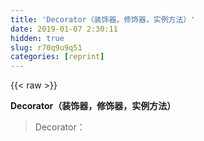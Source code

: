 ```yaml
---
title: 'Decorator（装饰器，修饰器，实例方法）' 
date: 2019-01-07 2:30:11
hidden: true
slug: r70q9u9q51
categories: [reprint]
---
```


{{< raw >}}

                    
<p><strong>Decorator（装饰器，修饰器，实例方法）</strong></p>
<blockquote><p>Decorator：</p></blockquote>
<div class="widget-codetool" style="display:none;">
      <div class="widget-codetool--inner">
      <span class="selectCode code-tool" data-toggle="tooltip" data-placement="top" title="" data-original-title="全选"></span>
      <span type="button" class="copyCode code-tool" data-toggle="tooltip" data-placement="top" data-clipboard-text="function school(target){
        target.schoolName=&quot;师徒课堂&quot;;
    }
        function hometown(diqu){
            return function(target){
                target.home=diqu;
            }
        }
        function studyke(kemu){
            return function(target){
                target.ke=kemu;
            }
        }
    
        @hometown(&quot;广灵县&quot;)
        @school
            
        class Student {
            constructor(name){
                this.name=name;
            }
            @studyke(&quot;jquery&quot;)
            study(){
                console.log(this.name+&quot;在学习&quot;+this.ke);
            }
        }
        console.log(Student.schoolName);//打印师徒课堂.
        console.log(Student.home);//打印广灵县.
            
        let l = new Student(&quot;宋泽&quot;);
        l.study();//打印宋泽在学习jquery.
            
        @school
        class Teacher {
            
        }
        console.log(Teacher.schoolName);//打印师徒课堂." title="" data-original-title="复制"></span>
      <span type="button" class="saveToNote code-tool" data-toggle="tooltip" data-placement="top" title="" data-original-title="放进笔记"></span>
      </div>
      </div><pre class="hljs javascript"><code><span class="hljs-function"><span class="hljs-keyword">function</span> <span class="hljs-title">school</span>(<span class="hljs-params">target</span>)</span>{
        target.schoolName=<span class="hljs-string">"师徒课堂"</span>;
    }
        <span class="hljs-function"><span class="hljs-keyword">function</span> <span class="hljs-title">hometown</span>(<span class="hljs-params">diqu</span>)</span>{
            <span class="hljs-keyword">return</span> <span class="hljs-function"><span class="hljs-keyword">function</span>(<span class="hljs-params">target</span>)</span>{
                target.home=diqu;
            }
        }
        <span class="hljs-function"><span class="hljs-keyword">function</span> <span class="hljs-title">studyke</span>(<span class="hljs-params">kemu</span>)</span>{
            <span class="hljs-keyword">return</span> <span class="hljs-function"><span class="hljs-keyword">function</span>(<span class="hljs-params">target</span>)</span>{
                target.ke=kemu;
            }
        }
    
        @hometown(<span class="hljs-string">"广灵县"</span>)
        @school
            
        <span class="hljs-class"><span class="hljs-keyword">class</span> <span class="hljs-title">Student</span> </span>{
            <span class="hljs-keyword">constructor</span>(name){
                <span class="hljs-keyword">this</span>.name=name;
            }
            @studyke(<span class="hljs-string">"jquery"</span>)
            study(){
                <span class="hljs-built_in">console</span>.log(<span class="hljs-keyword">this</span>.name+<span class="hljs-string">"在学习"</span>+<span class="hljs-keyword">this</span>.ke);
            }
        }
        <span class="hljs-built_in">console</span>.log(Student.schoolName);<span class="hljs-comment">//打印师徒课堂.</span>
        <span class="hljs-built_in">console</span>.log(Student.home);<span class="hljs-comment">//打印广灵县.</span>
            
        <span class="hljs-keyword">let</span> l = <span class="hljs-keyword">new</span> Student(<span class="hljs-string">"宋泽"</span>);
        l.study();<span class="hljs-comment">//打印宋泽在学习jquery.</span>
            
        @school
        <span class="hljs-class"><span class="hljs-keyword">class</span> <span class="hljs-title">Teacher</span> </span>{
            
        }
        <span class="hljs-built_in">console</span>.log(Teacher.schoolName);<span class="hljs-comment">//打印师徒课堂.</span></code></pre>
<hr>
<ul><li>
<p>注释：</p>
<div class="widget-codetool" style="display:none;">
      <div class="widget-codetool--inner">
      <span class="selectCode code-tool" data-toggle="tooltip" data-placement="top" title="" data-original-title="全选"></span>
      <span type="button" class="copyCode code-tool" data-toggle="tooltip" data-placement="top" data-clipboard-text="    1.装饰器本质是一个函数；
    2.装饰对象可以使用多个装饰器；
    3.装饰器可以带参数；
    4.装饰器修饰类,实例方法；
    5.aop 设计思想（log，邮件发送）。" title="" data-original-title="复制"></span>
      <span type="button" class="saveToNote code-tool" data-toggle="tooltip" data-placement="top" title="" data-original-title="放进笔记"></span>
      </div>
      </div><pre class="hljs lsl"><code>    <span class="hljs-number">1.</span>装饰器本质是一个函数；
    <span class="hljs-number">2.</span>装饰对象可以使用多个装饰器；
    <span class="hljs-number">3.</span>装饰器可以带参数；
    <span class="hljs-number">4.</span>装饰器修饰类,实例方法；
    <span class="hljs-number">5.</span>aop 设计思想（log，邮件发送）。</code></pre>
</li></ul>

                
{{< /raw >}}

# 版权声明
本文资源来源互联网，仅供学习研究使用，版权归该资源的合法拥有者所有，

本文仅用于学习、研究和交流目的。转载请注明出处、完整链接以及原作者。

原作者若认为本站侵犯了您的版权，请联系我们，我们会立即删除！

## 原文标题
Decorator（装饰器，修饰器，实例方法）

## 原文链接
[https://segmentfault.com/a/1190000010280220](https://segmentfault.com/a/1190000010280220)

